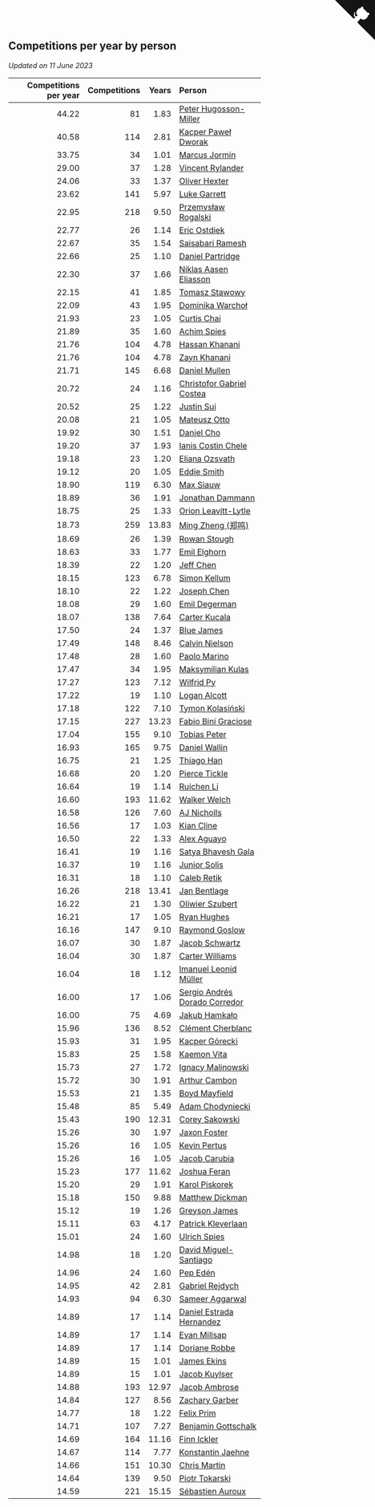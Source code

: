 ## Competitions per year by person

*Updated on 11 June 2023*

| Competitions per year | Competitions | Years | Person |
| ---: | ---: | ---: | :--- |
| 44.22 | 81 | 1.83 | [Peter Hugosson-Miller](https://www.worldcubeassociation.org/persons/2021HUGO01) |
| 40.58 | 114 | 2.81 | [Kacper Paweł Dworak](https://www.worldcubeassociation.org/persons/2020DWOR01) |
| 33.75 | 34 | 1.01 | [Marcus Jormin](https://www.worldcubeassociation.org/persons/2022JORM01) |
| 29.00 | 37 | 1.28 | [Vincent Rylander](https://www.worldcubeassociation.org/persons/2022RYLA01) |
| 24.06 | 33 | 1.37 | [Oliver Hexter](https://www.worldcubeassociation.org/persons/2022HEXT01) |
| 23.62 | 141 | 5.97 | [Luke Garrett](https://www.worldcubeassociation.org/persons/2017GARR05) |
| 22.95 | 218 | 9.50 | [Przemysław Rogalski](https://www.worldcubeassociation.org/persons/2013ROGA02) |
| 22.77 | 26 | 1.14 | [Eric Ostdiek](https://www.worldcubeassociation.org/persons/2022OSTD01) |
| 22.67 | 35 | 1.54 | [Saisabari Ramesh](https://www.worldcubeassociation.org/persons/2021RAME01) |
| 22.66 | 25 | 1.10 | [Daniel Partridge](https://www.worldcubeassociation.org/persons/2022PART02) |
| 22.30 | 37 | 1.66 | [Niklas Aasen Eliasson](https://www.worldcubeassociation.org/persons/2021ELIA01) |
| 22.15 | 41 | 1.85 | [Tomasz Stawowy](https://www.worldcubeassociation.org/persons/2021STAW01) |
| 22.09 | 43 | 1.95 | [Dominika Warchoł](https://www.worldcubeassociation.org/persons/2021WARC01) |
| 21.93 | 23 | 1.05 | [Curtis Chai](https://www.worldcubeassociation.org/persons/2022CHAI02) |
| 21.89 | 35 | 1.60 | [Achim Spies](https://www.worldcubeassociation.org/persons/2021SPIE01) |
| 21.76 | 104 | 4.78 | [Hassan Khanani](https://www.worldcubeassociation.org/persons/2018KHAN26) |
| 21.76 | 104 | 4.78 | [Zayn Khanani](https://www.worldcubeassociation.org/persons/2018KHAN28) |
| 21.71 | 145 | 6.68 | [Daniel Mullen](https://www.worldcubeassociation.org/persons/2016MULL04) |
| 20.72 | 24 | 1.16 | [Christofor Gabriel Costea](https://www.worldcubeassociation.org/persons/2022COST03) |
| 20.52 | 25 | 1.22 | [Justin Sui](https://www.worldcubeassociation.org/persons/2022SUIJ01) |
| 20.08 | 21 | 1.05 | [Mateusz Otto](https://www.worldcubeassociation.org/persons/2022OTTO01) |
| 19.92 | 30 | 1.51 | [Daniel Cho](https://www.worldcubeassociation.org/persons/2021CHOD01) |
| 19.20 | 37 | 1.93 | [Ianis Costin Chele](https://www.worldcubeassociation.org/persons/2021CHEL01) |
| 19.18 | 23 | 1.20 | [Eliana Ozsvath](https://www.worldcubeassociation.org/persons/2022OZSV01) |
| 19.12 | 20 | 1.05 | [Eddie Smith](https://www.worldcubeassociation.org/persons/2022SMIT20) |
| 18.90 | 119 | 6.30 | [Max Siauw](https://www.worldcubeassociation.org/persons/2017SIAU02) |
| 18.89 | 36 | 1.91 | [Jonathan Dammann](https://www.worldcubeassociation.org/persons/2021DAMM01) |
| 18.75 | 25 | 1.33 | [Orion Leavitt-Lytle](https://www.worldcubeassociation.org/persons/2022LEAV01) |
| 18.73 | 259 | 13.83 | [Ming Zheng (郑鸣)](https://www.worldcubeassociation.org/persons/2009ZHEN11) |
| 18.69 | 26 | 1.39 | [Rowan Stough](https://www.worldcubeassociation.org/persons/2022STOU01) |
| 18.63 | 33 | 1.77 | [Emil Elghorn](https://www.worldcubeassociation.org/persons/2021ELGH01) |
| 18.39 | 22 | 1.20 | [Jeff Chen](https://www.worldcubeassociation.org/persons/2022CHEN19) |
| 18.15 | 123 | 6.78 | [Simon Kellum](https://www.worldcubeassociation.org/persons/2016KELL12) |
| 18.10 | 22 | 1.22 | [Joseph Chen](https://www.worldcubeassociation.org/persons/2022CHEN16) |
| 18.08 | 29 | 1.60 | [Emil Degerman](https://www.worldcubeassociation.org/persons/2021DEGE01) |
| 18.07 | 138 | 7.64 | [Carter Kucala](https://www.worldcubeassociation.org/persons/2015KUCA01) |
| 17.50 | 24 | 1.37 | [Blue James](https://www.worldcubeassociation.org/persons/2022JAME01) |
| 17.49 | 148 | 8.46 | [Calvin Nielson](https://www.worldcubeassociation.org/persons/2014NIEL03) |
| 17.48 | 28 | 1.60 | [Paolo Marino](https://www.worldcubeassociation.org/persons/2021MARI04) |
| 17.47 | 34 | 1.95 | [Maksymilian Kulas](https://www.worldcubeassociation.org/persons/2021KULA02) |
| 17.27 | 123 | 7.12 | [Wilfrid Py](https://www.worldcubeassociation.org/persons/2016PYWI01) |
| 17.22 | 19 | 1.10 | [Logan Alcott](https://www.worldcubeassociation.org/persons/2022ALCO02) |
| 17.18 | 122 | 7.10 | [Tymon Kolasiński](https://www.worldcubeassociation.org/persons/2016KOLA02) |
| 17.15 | 227 | 13.23 | [Fabio Bini Graciose](https://www.worldcubeassociation.org/persons/2010GRAC02) |
| 17.04 | 155 | 9.10 | [Tobias Peter](https://www.worldcubeassociation.org/persons/2014PETE03) |
| 16.93 | 165 | 9.75 | [Daniel Wallin](https://www.worldcubeassociation.org/persons/2013WALL03) |
| 16.75 | 21 | 1.25 | [Thiago Han](https://www.worldcubeassociation.org/persons/2022HANT01) |
| 16.68 | 20 | 1.20 | [Pierce Tickle](https://www.worldcubeassociation.org/persons/2022TICK01) |
| 16.64 | 19 | 1.14 | [Ruichen Li](https://www.worldcubeassociation.org/persons/2022LIRU02) |
| 16.60 | 193 | 11.62 | [Walker Welch](https://www.worldcubeassociation.org/persons/2011WELC01) |
| 16.58 | 126 | 7.60 | [AJ Nicholls](https://www.worldcubeassociation.org/persons/2015NICH04) |
| 16.56 | 17 | 1.03 | [Kian Cline](https://www.worldcubeassociation.org/persons/2022CLIN01) |
| 16.50 | 22 | 1.33 | [Alex Aguayo](https://www.worldcubeassociation.org/persons/2022AGUA01) |
| 16.41 | 19 | 1.16 | [Satya Bhavesh Gala](https://www.worldcubeassociation.org/persons/2022GALA03) |
| 16.37 | 19 | 1.16 | [Junior Solis](https://www.worldcubeassociation.org/persons/2022SOLI03) |
| 16.31 | 18 | 1.10 | [Caleb Retik](https://www.worldcubeassociation.org/persons/2022RETI01) |
| 16.26 | 218 | 13.41 | [Jan Bentlage](https://www.worldcubeassociation.org/persons/2010BENT01) |
| 16.22 | 21 | 1.30 | [Oliwier Szubert](https://www.worldcubeassociation.org/persons/2022SZUB01) |
| 16.21 | 17 | 1.05 | [Ryan Hughes](https://www.worldcubeassociation.org/persons/2022HUGH04) |
| 16.16 | 147 | 9.10 | [Raymond Goslow](https://www.worldcubeassociation.org/persons/2014GOSL01) |
| 16.07 | 30 | 1.87 | [Jacob Schwartz](https://www.worldcubeassociation.org/persons/2021SCHW01) |
| 16.04 | 30 | 1.87 | [Carter Williams](https://www.worldcubeassociation.org/persons/2021WILL06) |
| 16.04 | 18 | 1.12 | [Imanuel Leonid Müller](https://www.worldcubeassociation.org/persons/2022MULL02) |
| 16.00 | 17 | 1.06 | [Sergio Andrés Dorado Corredor](https://www.worldcubeassociation.org/persons/2022CORR05) |
| 16.00 | 75 | 4.69 | [Jakub Hamkało](https://www.worldcubeassociation.org/persons/2018HAMK01) |
| 15.96 | 136 | 8.52 | [Clément Cherblanc](https://www.worldcubeassociation.org/persons/2014CHER05) |
| 15.93 | 31 | 1.95 | [Kacper Górecki](https://www.worldcubeassociation.org/persons/2021GORE01) |
| 15.83 | 25 | 1.58 | [Kaemon Vita](https://www.worldcubeassociation.org/persons/2021VITA01) |
| 15.73 | 27 | 1.72 | [Ignacy Malinowski](https://www.worldcubeassociation.org/persons/2021MALI02) |
| 15.72 | 30 | 1.91 | [Arthur Cambon](https://www.worldcubeassociation.org/persons/2021CAMB01) |
| 15.53 | 21 | 1.35 | [Boyd Mayfield](https://www.worldcubeassociation.org/persons/2022MAYF01) |
| 15.48 | 85 | 5.49 | [Adam Chodyniecki](https://www.worldcubeassociation.org/persons/2017CHOD02) |
| 15.43 | 190 | 12.31 | [Corey Sakowski](https://www.worldcubeassociation.org/persons/2011SAKO01) |
| 15.26 | 30 | 1.97 | [Jaxon Foster](https://www.worldcubeassociation.org/persons/2021FOST01) |
| 15.26 | 16 | 1.05 | [Kevin Pertus](https://www.worldcubeassociation.org/persons/2022PERT01) |
| 15.26 | 16 | 1.05 | [Jacob Carubia](https://www.worldcubeassociation.org/persons/2022CARU02) |
| 15.23 | 177 | 11.62 | [Joshua Feran](https://www.worldcubeassociation.org/persons/2011FERA01) |
| 15.20 | 29 | 1.91 | [Karol Piskorek](https://www.worldcubeassociation.org/persons/2021PISK01) |
| 15.18 | 150 | 9.88 | [Matthew Dickman](https://www.worldcubeassociation.org/persons/2013DICK01) |
| 15.12 | 19 | 1.26 | [Greyson James](https://www.worldcubeassociation.org/persons/2022JAME02) |
| 15.11 | 63 | 4.17 | [Patrick Kleverlaan](https://www.worldcubeassociation.org/persons/2019KLEV01) |
| 15.01 | 24 | 1.60 | [Ulrich Spies](https://www.worldcubeassociation.org/persons/2021SPIE02) |
| 14.98 | 18 | 1.20 | [David Miguel-Santiago](https://www.worldcubeassociation.org/persons/2022MIGU02) |
| 14.96 | 24 | 1.60 | [Pep Edén](https://www.worldcubeassociation.org/persons/2021EDEN01) |
| 14.95 | 42 | 2.81 | [Gabriel Rejdych](https://www.worldcubeassociation.org/persons/2020REJD01) |
| 14.93 | 94 | 6.30 | [Sameer Aggarwal](https://www.worldcubeassociation.org/persons/2017AGGA01) |
| 14.89 | 17 | 1.14 | [Daniel Estrada Hernandez](https://www.worldcubeassociation.org/persons/2022HERN07) |
| 14.89 | 17 | 1.14 | [Evan Millsap](https://www.worldcubeassociation.org/persons/2022MILL05) |
| 14.89 | 17 | 1.14 | [Doriane Robbe](https://www.worldcubeassociation.org/persons/2022ROBB03) |
| 14.89 | 15 | 1.01 | [James Ekins](https://www.worldcubeassociation.org/persons/2022EKIN01) |
| 14.89 | 15 | 1.01 | [Jacob Kuylser](https://www.worldcubeassociation.org/persons/2022KUYL01) |
| 14.88 | 193 | 12.97 | [Jacob Ambrose](https://www.worldcubeassociation.org/persons/2010AMBR01) |
| 14.84 | 127 | 8.56 | [Zachary Garber](https://www.worldcubeassociation.org/persons/2014GARB01) |
| 14.77 | 18 | 1.22 | [Felix Prim](https://www.worldcubeassociation.org/persons/2022PRIM01) |
| 14.71 | 107 | 7.27 | [Benjamin Gottschalk](https://www.worldcubeassociation.org/persons/2016GOTT01) |
| 14.69 | 164 | 11.16 | [Finn Ickler](https://www.worldcubeassociation.org/persons/2012ICKL01) |
| 14.67 | 114 | 7.77 | [Konstantin Jaehne](https://www.worldcubeassociation.org/persons/2015JAEH01) |
| 14.66 | 151 | 10.30 | [Chris Martin](https://www.worldcubeassociation.org/persons/2013MART03) |
| 14.64 | 139 | 9.50 | [Piotr Tokarski](https://www.worldcubeassociation.org/persons/2013TOKA01) |
| 14.59 | 221 | 15.15 | [Sébastien Auroux](https://www.worldcubeassociation.org/persons/2008AURO01) |


<a href="https://github.com/jonatanklosko/wca_statistics" class="github-corner" aria-label="View source on Github"><svg width="80" height="80" viewBox="0 0 250 250" style="fill:#151513; color:#fff; position: absolute; top: 0; border: 0; right: 0;" aria-hidden="true"><path d="M0,0 L115,115 L130,115 L142,142 L250,250 L250,0 Z"></path><path d="M128.3,109.0 C113.8,99.7 119.0,89.6 119.0,89.6 C122.0,82.7 120.5,78.6 120.5,78.6 C119.2,72.0 123.4,76.3 123.4,76.3 C127.3,80.9 125.5,87.3 125.5,87.3 C122.9,97.6 130.6,101.9 134.4,103.2" fill="currentColor" style="transform-origin: 130px 106px;" class="octo-arm"></path><path d="M115.0,115.0 C114.9,115.1 118.7,116.5 119.8,115.4 L133.7,101.6 C136.9,99.2 139.9,98.4 142.2,98.6 C133.8,88.0 127.5,74.4 143.8,58.0 C148.5,53.4 154.0,51.2 159.7,51.0 C160.3,49.4 163.2,43.6 171.4,40.1 C171.4,40.1 176.1,42.5 178.8,56.2 C183.1,58.6 187.2,61.8 190.9,65.4 C194.5,69.0 197.7,73.2 200.1,77.6 C213.8,80.2 216.3,84.9 216.3,84.9 C212.7,93.1 206.9,96.0 205.4,96.6 C205.1,102.4 203.0,107.8 198.3,112.5 C181.9,128.9 168.3,122.5 157.7,114.1 C157.9,116.9 156.7,120.9 152.7,124.9 L141.0,136.5 C139.8,137.7 141.6,141.9 141.8,141.8 Z" fill="currentColor" class="octo-body"></path></svg></a><style>.github-corner:hover .octo-arm{animation:octocat-wave 560ms ease-in-out}@keyframes octocat-wave{0%,100%{transform:rotate(0)}20%,60%{transform:rotate(-25deg)}40%,80%{transform:rotate(10deg)}}@media (max-width:500px){.github-corner:hover .octo-arm{animation:none}.github-corner .octo-arm{animation:octocat-wave 560ms ease-in-out}}</style>
